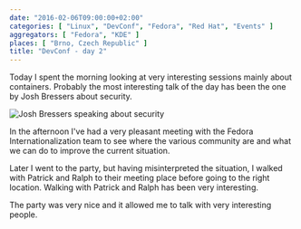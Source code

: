 ```yaml
---
date: "2016-02-06T09:00:00+02:00"
categories: [ "Linux", "DevConf", "Fedora", "Red Hat", "Events" ]
aggregators: [ "Fedora", "KDE" ]
places: [ "Brno, Czech Republic" ]
title: "DevConf - day 2"
---
```


Today I spent the morning looking at very interesting sessions mainly about containers.
Probably the most interesting talk of the day has been the one by Josh Bressers about security.

![Josh Bressers speaking about security](/img/posts/2016_02_06_devconf_day2.jpg)

In the afternoon I've had a very pleasant meeting with the Fedora Internationalization team to see where the various community are and what we can do to improve the current situation.

Later I went to the party, but having misinterpreted the situation, I walked with Patrick and Ralph to their meeting place before going to the right location.
Walking with Patrick and Ralph has been very interesting.

The party was very nice and it allowed me to talk with very interesting people.
